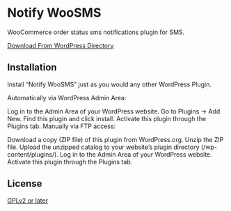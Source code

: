 # Notify WooSMS

WooCommerce order status sms notifications plugin for SMS.

[Download From WordPress Directory](https://wordpress.org/plugins/notify-woosms/)

## Installation

Install “Notify WooSMS” just as you would any other WordPress Plugin.

Automatically via WordPress Admin Area:

Log in to the Admin Area of your WordPress website. Go to Plugins -> Add New. Find this plugin and click install. Activate this plugin through the Plugins tab. Manually via FTP access:

Download a copy (ZIP file) of this plugin from WordPress.org. Unzip the ZIP file. Upload the unzipped catalog to your website’s plugin directory (/wp-content/plugins/). Log in to the Admin Area of your WordPress website. Activate this plugin through the Plugins tab.

## License
[GPLv2 or later](https://www.gnu.org/licenses/gpl-2.0.html)
